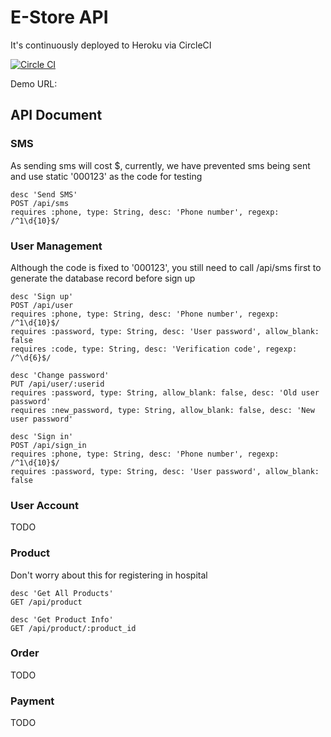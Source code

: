 # E-Store API

It's continuously deployed to Heroku via CircleCI

[![Circle CI](https://circleci.com/gh/JustinFeng/e-store-api.svg?style=shield)](https://circleci.com/gh/JustinFeng/e-store-api)

Demo URL: 

## API Document

### SMS

As sending sms will cost $, currently, we have prevented sms being sent and use static '000123' as the code for testing

    desc 'Send SMS'
    POST /api/sms
    requires :phone, type: String, desc: 'Phone number', regexp: /^1\d{10}$/

### User Management

Although the code is fixed to '000123', you still need to call /api/sms first to generate the database record before sign up

    desc 'Sign up'
    POST /api/user
    requires :phone, type: String, desc: 'Phone number', regexp: /^1\d{10}$/
    requires :password, type: String, desc: 'User password', allow_blank: false
    requires :code, type: String, desc: 'Verification code', regexp: /^\d{6}$/
  
    desc 'Change password'
    PUT /api/user/:userid
    requires :password, type: String, allow_blank: false, desc: 'Old user password'
    requires :new_password, type: String, allow_blank: false, desc: 'New user password'
    
    desc 'Sign in'
    POST /api/sign_in
    requires :phone, type: String, desc: 'Phone number', regexp: /^1\d{10}$/
    requires :password, type: String, desc: 'User password', allow_blank: false
    
### User Account
    
TODO

### Product

Don't worry about this for registering in hospital

    desc 'Get All Products'
    GET /api/product
    
    desc 'Get Product Info'
    GET /api/product/:product_id
    
### Order

TODO

### Payment

TODO